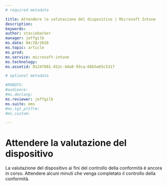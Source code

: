 ```yaml
---
# required metadata

title: Attendere la valutazione del dispositivo | Microsoft Intune
description:
keywords:
author: staciebarker
manager: jeffgilb
ms.date: 04/28/2016
ms.topic: article
ms.prod:
ms.service: microsoft-intune
ms.technology:
ms.assetid: 01247881-452c-4da8-93ca-66b5e65c5317

# optional metadata

#ROBOTS:
#audience:
#ms.devlang:
ms.reviewer: jeffgilb
ms.suite: ems
#ms.tgt_pltfrm:
#ms.custom:

---
```


# Attendere la valutazione del dispositivo
La valutazione del dispositivo ai fini del controllo della conformità è ancora in corso. Attendere alcuni minuti che venga completato il controllo della conformità.



<!--HONumber=May16_HO1-->



